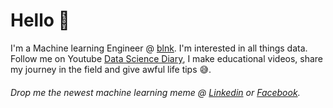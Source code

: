 # Hello 👋

I'm a Machine learning Engineer @ [blnk](https://www.blnk.ai/). I'm interested in all things data.
Follow me on Youtube [Data Science Diary](https://www.youtube.com/channel/UCUHNVBJymCQeQ_qnDDyoD_w), I make educational videos, share my journey in the field and give awful life tips 😅.

###### *Drop me the newest machine learning meme @ [Linkedin](https://www.linkedin.com/in/mohamedahmedx2) or [Facebook](https://www.facebook.com/DataScienceDiary).*


<!---
MightyStud/MightyStud is a ✨ special ✨ repository because its `README.md` (this file) appears on your GitHub profile.
You can click the Preview link to take a look at your changes.
--->

